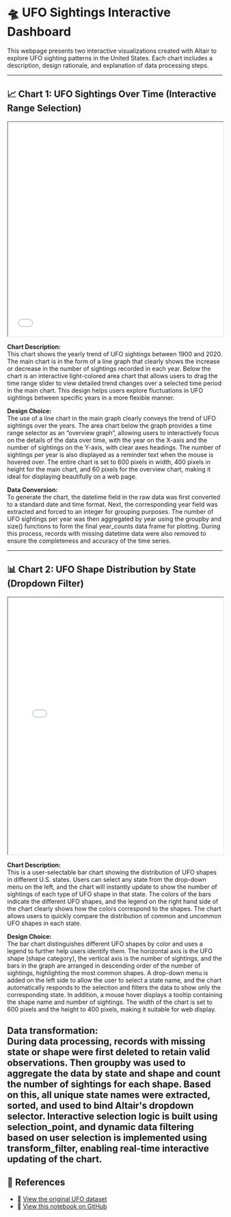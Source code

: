 # 🛸 UFO Sightings Interactive Dashboard

This webpage presents two interactive visualizations created with Altair to explore UFO sighting patterns in the United States. Each chart includes a description, design rationale, and explanation of data processing steps.

---

## 📈 Chart 1: UFO Sightings Over Time (Interactive Range Selection)

<iframe src="chart1.html" width="100%" height="500"></iframe>

**Chart Description:**  
This chart shows the yearly trend of UFO sightings between 1900 and 2020. The main chart is in the form of a line graph that clearly shows the increase or decrease in the number of sightings recorded in each year. Below the chart is an interactive light-colored area chart that allows users to drag the time range slider to view detailed trend changes over a selected time period in the main chart. This design helps users explore fluctuations in UFO sightings between specific years in a more flexible manner.

**Design Choice:**  
The use of a line chart in the main graph clearly conveys the trend of UFO sightings over the years. The area chart below the graph provides a time range selector as an “overview graph”, allowing users to interactively focus on the details of the data over time, with the year on the X-axis and the number of sightings on the Y-axis, with clear axes headings. The number of sightings per year is also displayed as a reminder text when the mouse is hovered over. The entire chart is set to 600 pixels in width, 400 pixels in height for the main chart, and 60 pixels for the overview chart, making it ideal for displaying beautifully on a web page.

**Data Conversion:**  
To generate the chart, the datetime field in the raw data was first converted to a standard date and time format. Next, the corresponding year field was extracted and forced to an integer for grouping purposes. The number of UFO sightings per year was then aggregated by year using the groupby and size() functions to form the final year_counts data frame for plotting. During this process, records with missing datetime data were also removed to ensure the completeness and accuracy of the time series.

---

## 📊 Chart 2: UFO Shape Distribution by State (Dropdown Filter)

<iframe src="chart2.html" width="100%" height="600"></iframe>

**Chart Description:**  
This is a user-selectable bar chart showing the distribution of UFO shapes in different U.S. states. Users can select any state from the drop-down menu on the left, and the chart will instantly update to show the number of sightings of each type of UFO shape in that state. The colors of the bars indicate the different UFO shapes, and the legend on the right hand side of the chart clearly shows how the colors correspond to the shapes. The chart allows users to quickly compare the distribution of common and uncommon UFO shapes in each state.

**Design Choice:**  
The bar chart distinguishes different UFO shapes by color and uses a legend to further help users identify them. The horizontal axis is the UFO shape (shape category), the vertical axis is the number of sightings, and the bars in the graph are arranged in descending order of the number of sightings, highlighting the most common shapes. A drop-down menu is added on the left side to allow the user to select a state name, and the chart automatically responds to the selection and filters the data to show only the corresponding state. In addition, a mouse hover displays a tooltip containing the shape name and number of sightings. The width of the chart is set to 600 pixels and the height to 400 pixels, making it suitable for web display.

**Data transformation:**  
During data processing, records with missing state or shape were first deleted to retain valid observations. Then groupby was used to aggregate the data by state and shape and count the number of sightings for each shape. Based on this, all unique state names were extracted, sorted, and used to bind Altair's dropdown selector. Interactive selection logic is built using selection_point, and dynamic data filtering based on user selection is implemented using transform_filter, enabling real-time interactive updating of the chart.
---

## 🔗 References

- 📂 [View the original UFO dataset](https://www.kaggle.com/datasets/NUFORC/ufo-sightings)  
- 🧠 [View this notebook on GitHub](https://github.com/YiangLuo/Yiang_LuoIS445-HW5)

